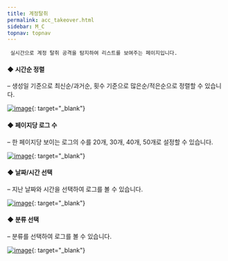 ```yaml
---
title: 계정탈취
permalink: acc_takeover.html
sidebar: M_C
topnav: topnav
---
```


     실시간으로 계정 탈취 공격을 탐지하여 리스트를 보여주는 페이지입니다.


#### ◆ 시간순 정렬
– 생성일 기준으로 최신순/과거순, 횟수 기준으로 많은순/적은순으로 정렬할 수 있습니다.

 [![image](/docs/images/Manual/common/acc_take/1.png)](/docs/images/Manual/common/acc_take/1.png){: target="_blank"}
 

#### ◆ 페이지당 로그 수
– 한 페이지당 보이는 로그의 수를 20개, 30개, 40개, 50개로 설정할 수 있습니다.

 [![image](/docs/images/Manual/common/acc_take/2.png)](/docs/images/Manual/common/acc_take/2.png){: target="_blank"}
 

#### ◆ 날짜/시간 선택
– 지난 날짜와 시간을 선택하여 로그를 볼 수 있습니다.

 [![image](/docs/images/Manual/common/acc_take/3.png)](/docs/images/Manual/common/acc_take/3.png){: target="_blank"}

#### ◆ 분류 선택
– 분류를 선택하여 로그를 볼 수 있습니다.

 [![image](/docs/images/Manual/common/acc_take/4.png)](/docs/images/Manual/common/acc_take/4.png){: target="_blank"}
